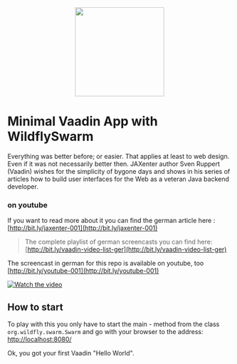 
<center>
<a href="https://vaadin.com">
 <img src="https://vaadin.com/images/hero-reindeer.svg" width="200" height="200" /></a>
</center>

# Minimal Vaadin App with WildflySwarm
Everything was better before; or easier. That applies at least to web design. Even if it was not necessarily better then. JAXenter author Sven Ruppert (Vaadin) wishes for the simplicity of bygone days and shows in his series of articles how to build user interfaces for the Web as a veteran Java backend developer.


### on youtube
If you want to read more about it you can find the german article here : [http://bit.ly/jaxenter-001](http://bit.ly/jaxenter-001)

>The complete playlist of german screencasts you can find here: 
>[http://bit.ly/vaadin-video-list-ger](http://bit.ly/vaadin-video-list-ger)

The screencast in german for this repo is available on youtube, too 
[http://bit.ly/youtube-001](http://bit.ly/youtube-001) 

[![Watch the video](https://img.youtube.com/vi/5UDyR-zhv0Y/0.jpg)](https://www.youtube.com/embed/5UDyR-zhv0Y?rel=0 "Watch the video")

## How to start
To play with this you only have to start the main - method from the class  ```org.wildfly.swarm.Swarm``` and 
go with your browser to the address: [http://localhost:8080/](http://localhost:8080/)

Ok, you got your first Vaadin "Hello World".
